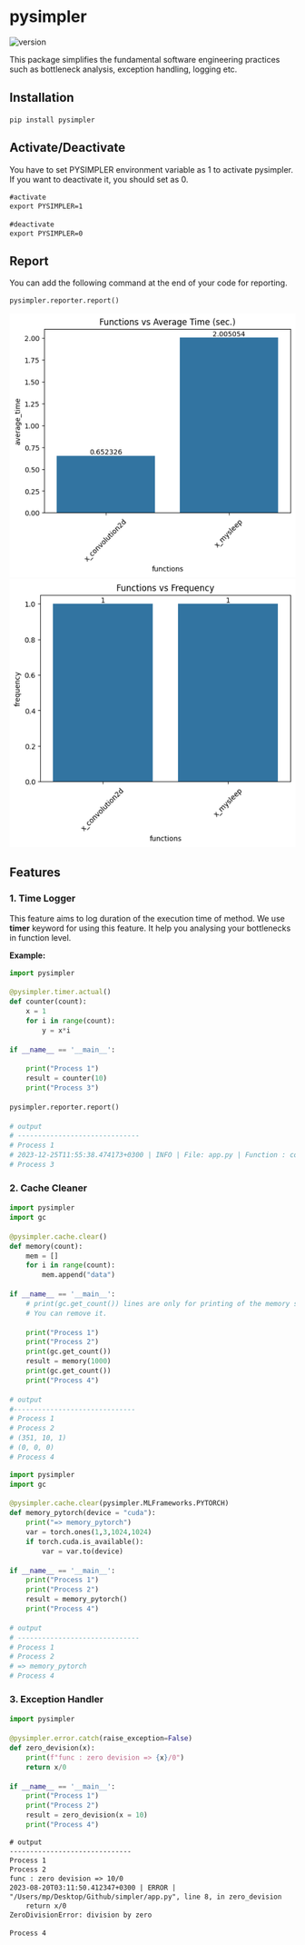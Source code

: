 # pysimpler

![version](https://img.shields.io/badge/version-0.0.7-blue)

This package simplifies the fundamental software engineering practices such as bottleneck analysis, exception handling, logging etc.


## Installation

```
pip install pysimpler
```

## Activate/Deactivate

You have to set PYSIMPLER environment variable as 1 to activate pysimpler. If you want to deactivate it, you should set as 0.

```
#activate
export PYSIMPLER=1

#deactivate
export PYSIMPLER=0
```
##  Report

You can add the following command at the end of your code for reporting.

```python
pysimpler.reporter.report()
```


<img src="assets/function_average_time-min.png" width="600"  />  <img src="assets/function_frequency-min.png" width="600"  />


## Features

### 1. Time Logger


This feature aims to log duration of the execution time of method. We use **timer** keyword for using this feature. It help you analysing your bottlenecks in function level.


**Example:**

```python
import pysimpler

@pysimpler.timer.actual()
def counter(count):
    x = 1
    for i in range(count):
        y = x*i

if __name__ == '__main__':

    print("Process 1")
    result = counter(10)
    print("Process 3")

pysimpler.reporter.report()

# output
# ------------------------------
# Process 1
# 2023-12-25T11:55:38.474173+0300 | INFO | File: app.py | Function : counter | Duration : 0.0005151670000032027 sec
# Process 3
```



### 2. Cache Cleaner


```python
import pysimpler
import gc

@pysimpler.cache.clear()
def memory(count):
    mem = []
    for i in range(count):
        mem.append("data")

if __name__ == '__main__':
    # print(gc.get_count()) lines are only for printing of the memory state.
    # You can remove it.

    print("Process 1")
    print("Process 2")
    print(gc.get_count())
    result = memory(1000)
    print(gc.get_count())
    print("Process 4")

# output
#------------------------------
# Process 1
# Process 2
# (351, 10, 1)
# (0, 0, 0)
# Process 4
```




```python
import pysimpler
import gc

@pysimpler.cache.clear(pysimpler.MLFrameworks.PYTORCH)
def memory_pytorch(device = "cuda"):
    print("=> memory_pytorch")
    var = torch.ones(1,3,1024,1024)
    if torch.cuda.is_available():
        var = var.to(device)

if __name__ == '__main__':
    print("Process 1")
    print("Process 2")
    result = memory_pytorch()
    print("Process 4")

# output
# ------------------------------
# Process 1
# Process 2
# => memory_pytorch
# Process 4
```


### 3. Exception Handler


```python
import pysimpler

@pysimpler.error.catch(raise_exception=False)
def zero_devision(x):
    print(f"func : zero devision => {x}/0")
    return x/0

if __name__ == '__main__':
    print("Process 1")
    print("Process 2")
    result = zero_devision(x = 10)
    print("Process 4")
```
```
# output
------------------------------
Process 1
Process 2
func : zero devision => 10/0
2023-08-20T03:11:50.412347+0300 | ERROR |  "/Users/mp/Desktop/Github/simpler/app.py", line 8, in zero_devision
    return x/0
ZeroDivisionError: division by zero

Process 4
```
